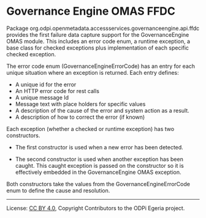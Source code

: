 <!-- SPDX-License-Identifier: CC-BY-4.0 -->


# Governance Engine OMAS FFDC

Package org.odpi.openmetadata.accessservices.governanceengine.api.ffdc provides the
first failure data capture support for the GovernanceEngine OMAS module.
This includes an error code enum,
a runtime exception, a base class for checked exceptions plus
implementation of each specific checked exception.

The error code enum (GovernanceEngineErrorCode) has an entry for each unique situation
where an exception is returned.  Each entry defines:

* A unique id for the error
* An HTTP error code for rest calls
* A unique message Id
* Message text with place holders for specific values
* A description of the cause of the error and system action as a result.
* A description of how to correct the error (if known)

Each exception (whether a checked or runtime exception) has two constructors.

* The first constructor is used when a new error has been detected.

* The second constructor is used when another exception has been caught.
This caught exception is passed on the constructor so it is effectively
embedded in the GovernanceEngine OMAS exception.

Both constructors take the values from the GovernanceEngineErrorCode
enum to define the cause and resolution.


----
License: [CC BY 4.0](https://creativecommons.org/licenses/by/4.0/),
Copyright Contributors to the ODPi Egeria project.
